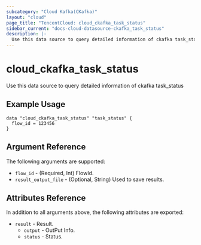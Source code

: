 ```yaml
---
subcategory: "Cloud Kafka(CKafka)"
layout: "cloud"
page_title: "TencentCloud: cloud_ckafka_task_status"
sidebar_current: "docs-cloud-datasource-ckafka_task_status"
description: |-
  Use this data source to query detailed information of ckafka task_status
---
```


# cloud_ckafka_task_status

Use this data source to query detailed information of ckafka task_status

## Example Usage

```hcl
data "cloud_ckafka_task_status" "task_status" {
  flow_id = 123456
}
```

## Argument Reference

The following arguments are supported:

* `flow_id` - (Required, Int) FlowId.
* `result_output_file` - (Optional, String) Used to save results.

## Attributes Reference

In addition to all arguments above, the following attributes are exported:

* `result` - Result.
  * `output` - OutPut Info.
  * `status` - Status.


